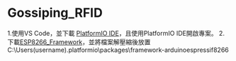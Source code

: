 # Gossiping_RFID
1.使用VS Code，並下載 [PlatformIO IDE](https://marketplace.visualstudio.com/items?itemName=platformio.platformio-ide)，且使用PlatformIO IDE開啟專案。
2.下載[ESP8266_Framework](https://github.com/hc0121/ESP8266_Framework)，並將檔案解壓縮後放置C:\Users\(username)\.platformio\packages\framework-arduinoespressif8266

